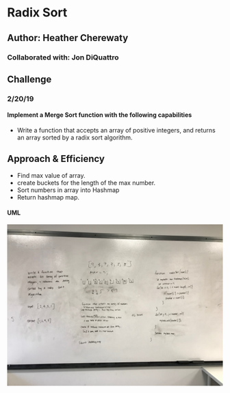 # Radix Sort

## Author:  Heather Cherewaty

### Collaborated with:  Jon DiQuattro

## Challenge
### 2/20/19 

#### Implement a Merge Sort function with the following capabilities

* Write a function that accepts an array of positive integers, and returns an array sorted by a radix sort algorithm.

## Approach & Efficiency

* Find max value of array.
* create buckets for the length of the max number.
* Sort numbers in array into Hashmap
* Return hashmap map.


#### UML
![Whiteboard](radixsort.jpg)